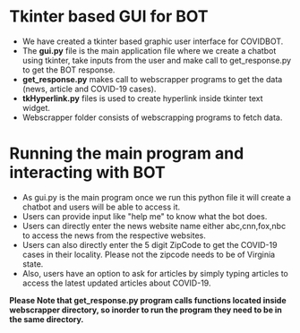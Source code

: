 # Tkinter based GUI for BOT

- We have created a tkinter based graphic user interface for COVIDBOT. 
- The **gui.py** file is the main application file where we create a chatbot using tkinter, take inputs from the user and make call to get_response.py to get the BOT response.
- **get_response.py** makes call to webscrapper programs to get the data (news, article and COVID-19 cases).
- **tkHyperlink.py** files is used to create hyperlink inside tkinter text widget.
- Webscrapper folder consists of webscrapping programs to fetch data.

# Running the main program and interacting with BOT

- As gui.py is the main program once we run this python file it will create a chatbot and users will be able to access it.
- Users can provide input like "help me" to know what the bot does.
- Users can directly enter the news website name either abc,cnn,fox,nbc to access the news from the respective websites.
- Users can also directly enter the 5 digit ZipCode to get the COVID-19 cases in their locality. Please not the zipcode needs to be of Virginia state.
- Also, users have an option to ask for articles by simply typing articles to access the latest updated articles about COVID-19.

**Please Note that get_response.py program calls functions located inside webscrapper directory, so inorder to run the program they need to be in the same directory.**
